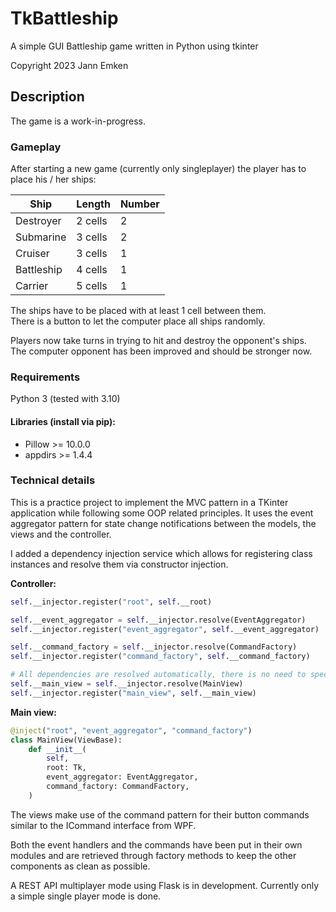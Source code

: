 # TkBattleship
A simple GUI Battleship game written in Python using tkinter

Copyright 2023 Jann Emken

## Description
The game is a work-in-progress.

### Gameplay
After starting a new game (currently only singleplayer) the player has to place his / her ships:

| Ship       | Length  | Number |
|------------|---------|--------|
| Destroyer  | 2 cells | 2      |
| Submarine  | 3 cells | 2      |
| Cruiser    | 3 cells | 1      |
| Battleship | 4 cells | 1      |
| Carrier    | 5 cells | 1      |

The ships have to be placed with at least 1 cell between them.</br>
There is a button to let the computer place all ships randomly.

Players now take turns in trying to hit and destroy the opponent's ships.</br>
The computer opponent has been improved and should be stronger now.

### Requirements
Python 3 (tested with 3.10)

#### Libraries (install via pip):
- Pillow >= 10.0.0
- appdirs >= 1.4.4

### Technical details

This is a practice project to implement the MVC pattern in a TKinter application while following some OOP related principles. It uses the event aggregator pattern for state change notifications between the models, the views and the controller.

I added a dependency injection service which allows for registering class instances and resolve them via constructor injection.

**Controller:**
```py
self.__injector.register("root", self.__root)

self.__event_aggregator = self.__injector.resolve(EventAggregator)
self.__injector.register("event_aggregator", self.__event_aggregator)

self.__command_factory = self.__injector.resolve(CommandFactory)
self.__injector.register("command_factory", self.__command_factory)

# All dependencies are resolved automatically, there is no need to specify them during registering:
self.__main_view = self.__injector.resolve(MainView)
self.__injector.register("main_view", self.__main_view)
```

**Main view:**
```py
@inject("root", "event_aggregator", "command_factory")
class MainView(ViewBase):
    def __init__(
        self,
        root: Tk,
        event_aggregator: EventAggregator,
        command_factory: CommandFactory,
    )
```


The views make use of the command pattern for their button commands similar to the ICommand interface from WPF.

Both the event handlers and the commands have been put in their own modules and are retrieved through factory methods to keep the other components as clean as possible.

A REST API multiplayer mode using Flask is in development. Currently only a simple single player mode is done.
